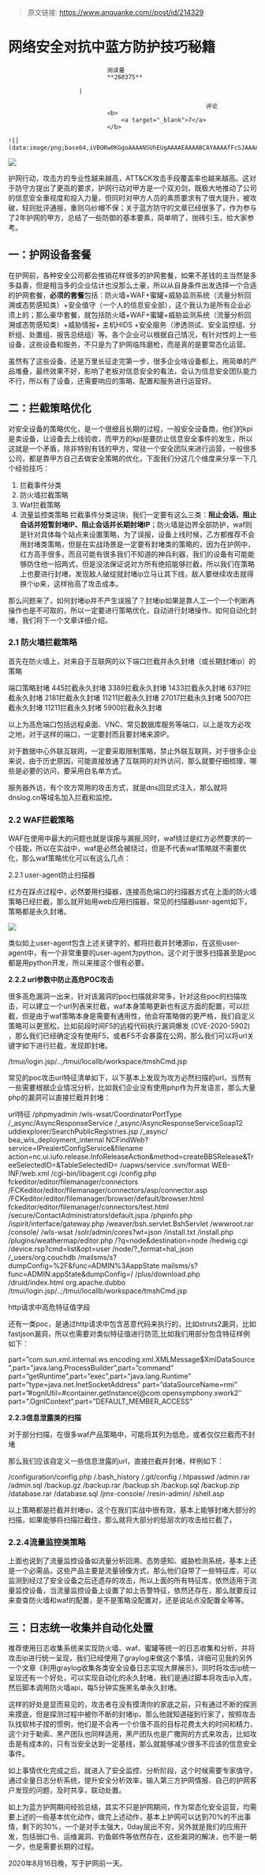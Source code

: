 > 原文链接: https://www.anquanke.com//post/id/214329 


# 网络安全对抗中蓝方防护技巧秘籍


                                阅读量   
                                **260375**
                            
                        |
                        
                                                            评论
                                <b>
                                    <a target="_blank">7</a>
                                </b>
                                                                                                                                    ![](data:image/png;base64,iVBORw0KGgoAAAANSUhEUgAAAAEAAAABCAYAAAAfFcSJAAAAAXNSR0IArs4c6QAAAARnQU1BAACxjwv8YQUAAAAJcEhZcwAADsQAAA7EAZUrDhsAAAANSURBVBhXYzh8+PB/AAffA0nNPuCLAAAAAElFTkSuQmCC)
                                                                                            



[![](https://p4.ssl.qhimg.com/t01902ae6cc38326dd9.jpg)](https://p4.ssl.qhimg.com/t01902ae6cc38326dd9.jpg)



护网行动，攻击方的专业性越来越高，ATT&amp;CK攻击手段覆盖率也越来越高。这对于防守方提出了更高的要求，护网行动对甲方是一个双刃剑，既极大地推动了公司的信息安全重视度和投入力量，但同时对甲方人员的素质要求有了很大提升，被攻破，轻则批评通报，重则乌纱帽不保；关于蓝方防守的文章已经很多了，作为参与了2年护网的甲方，总结了一些防御的基本要素，简单明了，抛砖引玉，给大家参考。



## 一：护网设备套餐

在护网前，各种安全公司都会推销花样很多的护网套餐，如果不差钱的主当然是多多益善，但是相当多的企业估计也没那么土豪，所以从自身条件出发选择一个合适的护网套餐，**必须的套餐**包括：防火墙+WAF+蜜罐+威胁监测系统（流量分析回溯或态势感知类）+安全值守（一个人的信息安全部），这个我认为是所有企业必须上的；那么豪华套餐，就包括防火墙+WAF+蜜罐+威胁监测系统（流量分析回溯或态势感知类）+威胁情报+ 主机HIDS +安全服务（渗透测试、安全监控组、分析组、处置组、报告总结组）等。各个企业可以根据自己情况，有针对性的上一些设备，这些设备和服务，不只是为了护网临阵磨枪，而是真的是要常态化运营。

虽然有了这些设备，还是万里长征走完第一步，很多企业啥设备都上，用简单的产品堆叠，最终效果不好，影响了老板对信息安全的看法，会认为信息安全团队能力不行，所以有了设备，还需要响应的策略、配置和服务进行运营好。



## 二：拦截策略优化

对安全设备的策略优化，是一个很细且长期的过程，一般安全设备商，他们的kpi是卖设备，让设备去上线验收，而甲方的kpi是要防止信息安全事件的发生，所以这就是一个矛盾，除非特别有钱的甲方，常驻一个安全团队来进行运营，一般很多公司，都是靠甲方自己去做安全策略的优化，下面我们分这几个维度来分享一下几个经验技巧：
1. 拦截事件分类
1. 防火墙拦截策略
1. Waf拦截策略
1. 流量监控类策略
拦截事件分类这块，我们一定要有这么三类：**阻止会话、阻止会话并短暂封堵IP、阻止会话并长期封堵IP**；防火墙是边界全部防护，waf则是针对具体每个站点来设置策略，为了误报，设备上线时候，乙方都推荐不会用封堵类策略，但是在实战场景是一定要有封堵类的策略的，因为在护网中，红方高手很多，而且可能有很多我们不知道的神兵利器，我们的设备有可能能够防住他一招两式，但是没法保证说对方所有绝招能够拦截，所以我们在策略上也要进行封堵，发现敌人破绽就封堵ip立马让其下线，敌人要继续攻击就得换个ip来，这样抬高了攻击成本。

那么问题来了，如何封堵ip并不产生误报了？封堵ip如果是靠人工一个一个判断再操作也是不可取的，所以一定要进行策略优化，自动进行封堵操作。如何自动化封堵，我们将下一个文章详细介绍。

### 2.1 防火墙拦截策略

首先在防火墙上，对来自于互联网的以下端口拦截并永久封堵（或长期封堵ip）的策略
<td data-row="1">端口</td><td data-row="1">策略</td><td data-row="1">封堵</td>
<td data-row="2">445</td><td data-row="2">拦截</td><td data-row="2">永久封堵</td>
<td data-row="3">3389</td><td data-row="3">拦截</td><td data-row="3">永久封堵</td>
<td data-row="4">1433</td><td data-row="4">拦截</td><td data-row="4">永久封堵</td>
<td data-row="5">6379</td><td data-row="5">拦截</td><td data-row="5">永久封堵</td>
<td data-row="6">2181</td><td data-row="6">拦截</td><td data-row="6">永久封堵</td>
<td data-row="7">11211</td><td data-row="7">拦截</td><td data-row="7">永久封堵</td>
<td data-row="8">27017</td><td data-row="8">拦截</td><td data-row="8">永久封堵</td>
<td data-row="9">50070</td><td data-row="9">拦截</td><td data-row="9">永久封堵</td>
<td data-row="10">11211</td><td data-row="10">拦截</td><td data-row="10">永久封堵</td>
<td data-row="11">5900</td><td data-row="11">拦截</td><td data-row="11">永久封堵</td>

以上为高危端口包括远程桌面、VNC、常见数据库服务等端口，以上是攻方必攻之地，对于这样的端口，一定要封而且要封堵来源IP。

对于数据中心外联互联网，一定要采取限制策略，禁止外联互联网，对于很多企业来说，由于历史原因，可能直接放通了互联网的对外访问，那么就要仔细梳理，哪些是必要的访问，要采用白名单方式。

服务器外访，有个攻方常用的攻击方式，就是dns回显式注入，那么就将dnslog.cn等域名加入拦截和监控。

### 2.2 WAF拦截策略

WAF在使用中最大的问题也就是误报与漏报,同时，waf绕过是红方必然要求的一个技能，所以在实战中，waf是必然会被绕过，但是不代表waf策略就不需要优化，那么waf策略优化可以有这么几点：

2.2.1 user-agent防止扫描器

红方在踩点过程中，必然要用扫描器，连接高危端口的扫描器方式在上面的防火墙策略已经拦截，那么就开始用web应用扫描器，常见的扫描器user-agent如下，策略都是永久封堵。

[![](https://p4.ssl.qhimg.com/t01bd829207835114d3.png)](https://p4.ssl.qhimg.com/t01bd829207835114d3.png)

类似如上user-agent包含上述关键字的，都将拦截并封堵源ip，在这些user-agent中，有一个非常重要的user-agent为python，这个对于很多扫描甚至是poc都是用python开发，所以来接这个很有必要。

**2.2.2 url参数中防止高危POC攻击**

很多高危漏洞一出来，针对该漏洞的poc扫描就非常多，针对这些poc的扫描攻击，可以建立一个url列表来拦截，waf本身策略更新也有这方面的配置，可以拦截，但是由于waf策略本身是需要有通用性，他会将策略做的更严格，我们自定义策略可以更宽松，比如前段时间F5的远程代码执行漏洞爆发 (CVE-2020-5902) ，那么我们已经确定没有使用F5，或者F5不会暴露在公网，那么我们可以将url关键字如下进行拦截，发现即封堵。

/tmui/login.jsp/..;/tmui/locallb/workspace/tmshCmd.jsp

常见的poc攻击url特征清单如下，以下基本上发现为攻方必然扫描的url，当然有一些需要根据企业情况分析，比如我们企业没有使用php作为开发语言，那么大量php的漏洞可以直接拦截并封堵：
<td data-row="1">url特征</td>
<td data-row="2">/phpmyadmin</td>
<td data-row="3">/wls-wsat/CoordinatorPortType</td>
<td data-row="4">/_async/AsyncResponseService</td>
<td data-row="5">/_async/AsyncResponseServiceSoap12</td>
<td data-row="6">uddiexplorer/SearchPublicRegistries.jsp</td>
<td data-row="7">/_async/</td>
<td data-row="8">bea_wls_deployment_internal</td>
<td data-row="9">NCFindWeb?service=IPrealertConfigService&amp;filename</td>
<td data-row="10">action=nc.ui.iufo.release.InfoReleaseAction&amp;method=createBBSRelease&amp;TreeSelectedID=&amp;TableSelectedID=</td>
<td data-row="11">/uapws/service</td>
<td data-row="12">.svn/format</td>
<td data-row="13">WEB-INF/web.xml</td>
<td data-row="14">/cgi-bin/libagent.cgi</td>
<td data-row="15">/config.php</td>
<td data-row="16">fckeditor/editor/filemanager/connectors</td>
<td data-row="17">/FCKeditor/editor/filemanager/connectors/asp/connector.asp</td>
<td data-row="18">/FCKeditor/editor/filemanager/browser/default/browser.html</td>
<td data-row="19">fckeditor/editor/filemanager/connectors/test.html</td>
<td data-row="20">/secure/ContactAdministrators!default.jspa</td>
<td data-row="21">/phpinfo.php</td>
<td data-row="22">/ispirit/interface/gateway.php</td>
<td data-row="23">/weaver/bsh.servlet.BshServlet</td>
<td data-row="24">/wwwroot.rar</td>
<td data-row="25">/console/</td>
<td data-row="26">/wls-wsat</td>
<td data-row="27">/solr/admin/cores?wt=json</td>
<td data-row="28">/install.txt</td>
<td data-row="29">/install.php</td>
<td data-row="30">/plugins/weathermap/editor.php</td>
<td data-row="31">/?q=node&amp;destination=node </td>
<td data-row="32">/hedwig.cgi</td>
<td data-row="33">/device.rsp?cmd=list&amp;opt=user</td>
<td data-row="34">/node/?_format=hal_json</td>
<td data-row="35">/_users/org.couchdb</td>
<td data-row="36">/mailsms/s?dumpConfig=%2F&amp;func=ADMIN%3AappState</td>
<td data-row="37">mailsms/s?func=ADMIN:appState&amp;dumpConfig=/</td>
<td data-row="38">/plus/download.php</td>
<td data-row="39">/druid/index.html</td>
<td data-row="40">org.apache.dubbo</td>
<td data-row="41">/tmui/login.jsp/..;/tmui/locallb/workspace/tmshCmd.jsp</td>

http请求中高危特征值字段

还有一类poc，是通过http请求中包含恶意代码来执行的，比如struts2漏洞，比如fastjson漏洞，所以也需要对类似特征值进行防范,比如我们用部分包含特征样例如下：
<td data-row="1">part=”com.sun.xml.internal.ws.encoding.xml.XMLMessage$XmlDataSource”,part=”java.lang.ProcessBuilder”,part=”command”</td>
<td data-row="2">part=”getRuntime”,part=”exec”,part=”java.lang.Runtime”</td>
<td data-row="3">part=”type=java.net.InetSocketAddress”</td>
<td data-row="4">part=”dataSourceName=rmi”</td>
<td data-row="5">part=”#ognlUtil=#container.getInstance(@com.opensymphony.xwork2″</td>
<td data-row="6">part=”.OgnlContext”,part=”DEFAULT_MEMBER_ACCESS”</td>

**2.2.3信息泄露类的扫描**

对于部分扫描，在很多waf产品策略中，可能将其列为低危，或者仅仅拦截而不封堵

那么我们应该自定义一些信息泄露的url，直接拦截并封堵，样例如下：
<td data-row="1">/configuration/config.php</td>
<td data-row="2">/.bash_history</td>
<td data-row="3">/.git/config</td>
<td data-row="4">/.htpasswd</td>
<td data-row="5">/admin.rar</td>
<td data-row="6">/admin.sql</td>
<td data-row="7">/backup.gz</td>
<td data-row="8">/backup.rar</td>
<td data-row="9">/backup.sh</td>
<td data-row="10">/backup.sql</td>
<td data-row="11">/backup.zip</td>
<td data-row="12">/database.rar</td>
<td data-row="13">/database.sql</td>
<td data-row="14">/jmx-console/</td>
<td data-row="15">/resin-admin/</td>
<td data-row="16">/shell.asp</td>

以上策略都是拦截并封堵ip，这个在我们实战中很有效，基本上能够封堵大部分的扫描，如果能够将扫描拦截住，那么就将大部分的低层次的攻击给拦截了。

### 2.2.4流量监控类策略

上面也说到了流量监控设备如流量分析回溯、态势感知、威胁检测系统，基本上还是一个必需品，这些产品主要是流量镜像方式，那么他们自带了一些特征库，可以监测到经过了安全设备之后还遗存的攻击，所以上面的所有特征库，依然适用于流量监控设备，当流量监控设备上设置了如上告警特征，依然还存在，那么就要反过来查查防火墙和waf的配置，是不是策略没配置对，还是说站点没配置全等等。



## 三：日志统一收集并自动化处置

推荐使用日志收集系统来实现防火墙、waf、蜜罐等统一的日志收集和分析，并将攻击ip进行统一呈现，我们已经使用了graylog来做这个事情，详细可见我的另外一个文章《利用graylog收集各类安全设备日志实现大屏展示》，同时将攻击ip统一呈现还有一个好处，可以实现自动化的永久封堵，我们是通过脚本将攻击ip入库，然后脚本调用防火墙api，每5分钟实施黑名单永久封堵。

这样的好处是显而易见的，攻击者在没有摸清你的家底之前，只有通过不断的探测来摸底，但是探测过程中被你不断的封堵ip，那么他就知道碰到行家了，按照攻击队找软柿子捏的惯例，他们是不会再一个价值不高的目标花费太大的时间和精力，这个对于勒索、黑产团队也同样适用，黑产团队也是广撒网的方式来攻击，比如攻击是有成本的，只有当安全达到一定基线，那么就能够减少很多不应该的信息安全事件。

如上事情优化完成之后，就进入了安全监控、分析阶段，这个时候需要专家值守，通过全量日志分析系统，提升安全分析效率，输入第三方护网情报、自己的护网客户发现的问题，及时共享，联动处置。

如上为蓝方护网期间经验总结，其实不只是护网期间，作为常态化安全运营，均需要上述的一些基本优化动作，做完上述动作，基本上护网可以达到70%的不出事情，剩下的30%，一个是对手太强大，0day层出不穷，另外就是我们的应用开发，包括弱口令、运维漏洞、钓鱼邮件等依然存在，这些漏洞的解决，也不是一朝一夕，也是需要长期的过程。

2020年8月16日晚，写于护网前一天。


